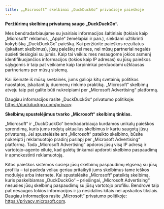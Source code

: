 ```yaml
---
title: „„Microsoft“ skelbimai „DuckDuckGo“ privačioje paieškoje
---
```


**Peržiūrimų skelbimų privatumą saugo „DuckDuckGo“.**

Mes bendradarbiaujame su įvairiais informacijos šaltiniais (tokiais kaip „Microsoft“ reklamos, „Apple“ žemėlapiai ir pan.), siekdami užtikrinti kokybišką „DuckDuckGo“ paiešką. Kai peržiūrite paieškos rezultatus (įskaitant skelbimus), jūsų paieškų nei mes, nei mūsų partneriai negalės susieti tiesiogiai su jumis. Kaip tai veikia: mes nesaugome jokios asmenį identifikuojančios informacijos (tokios kaip IP adresas) su jūsų paieškos sąlygomis ir taip pat veikiame kaip tarpininkai perduodami užklausas partneriams per mūsų sistemą.

Kai išeinate iš mūsų svetainės, jums galioja kitų svetainių politikos nuostatos, įskaitant jų duomenų rinkimo praktiką. „Microsoft“ skelbimų atveju taip pat galite būti nukreipiami per „Microsoft Advertising“ platformą.

Daugiau informacijos rasite „DuckDuckGo“ privatumo politikoje: https://duckduckgo.com/privacy.

**Skelbimų spustelėjimus tvarko „Microsoft“ skelbimų tinklas.**

„Microsoft“ ir „DuckDuckGo“ bendradarbiauja kurdamos unikalų paieškos sprendimą, kuris jums rodytų aktualius skelbimus ir kartu saugotų jūsų privatumą. Jei spustelėsite ant „Microsoft“ pateikto skelbimo, būsite nukreipti į reklamuotojo pradinį puslapį per „Microsoft Advertising“ platformą. Tada „Microsoft Advertising“ apdoros jūsų visą IP adresą ir vartotojo–agento eilutę, kad galėtų tinkamai apdoroti skelbimo paspaudimą ir apmokestinti reklamuotoją.

Kitos paieškos sistemos susieja jūsų skelbimų paspaudimų elgseną su jūsų profiliu – tai padeda vėliau geriau pritaikyti jums skelbimus tame ieškos modulyje arba internete. Kai spustelėsite „Microsoft“ pateiktą skelbimą, kuris paskelbiamas „DuckDuckGo“ – priešingai, „Microsoft Advertising“ nesusies jūsų skelbimų paspaudimų su jūsų vartotojo profiliu. Bendrovė taip pat nesaugos tokios informacijos ir ja nesidalins kitais nei apskaitos tikslais.
Daugiau informacijos rasite „Microsoft“ privatumo politikoje: https://privacy.microsoft.com.
